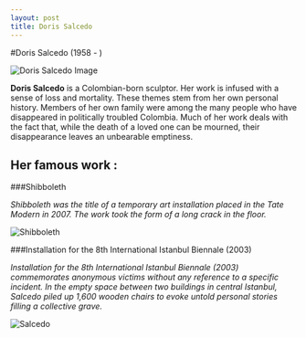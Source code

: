```yaml
---
layout: post
title: Doris Salcedo
---
```

#Doris Salcedo (1958 -  )

![Doris Salcedo Image](http://www-tc.pbs.org/art21/files/images/salcedo-doris.jpg)

**Doris Salcedo**  is a Colombian-born sculptor. Her work is infused with a sense of loss and mortality. These themes stem from her own personal history. Members of her own family were among the many people who have disappeared in politically troubled Colombia. Much of her work deals with the fact that, while the death of a loved one can be mourned, their disappearance leaves an unbearable emptiness.

## Her famous work :

###Shibboleth

*Shibboleth was the title of a temporary art installation placed  in the Tate Modern in 2007. The work took the form of a long crack in the floor.*

![Shibboleth](http://upload.wikimedia.org/wikipedia/commons/c/cf/Shibboleth_Tate_Modern.jpg)

###Installation for the 8th International Istanbul Biennale (2003)

*Installation for the 8th International Istanbul Biennale (2003) commemorates anonymous victims without any reference to a specific incident. In the empty space between two buildings in central Istanbul, Salcedo piled up 1,600 wooden chairs to evoke untold personal stories filling a collective grave.*

![Salcedo](http://www.alexanderandbonin.com/sites/default/files/styles/work_large/public/dsa-istanbul-2.jpg)
